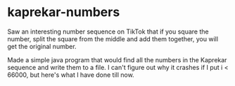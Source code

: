 # kaprekar-numbers

Saw an interesting number sequence on TikTok that if you square the number, split the square from the middle and add them together, you will get the original number. 

Made a simple java program that would find all the numbers in the Kaprekar sequence and write them to a file. I can't figure out why it crashes if I put i < 66000, but here's what I have done till now.
